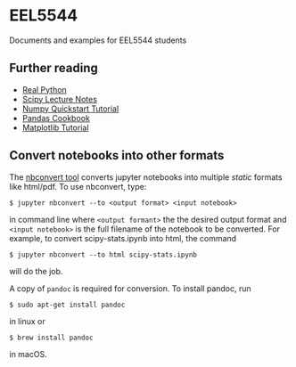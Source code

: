 # EEL5544
Documents and examples for EEL5544 students

## Further reading

* [Real Python](https://realpython.com)
* [Scipy Lecture Notes](http://www.scipy-lectures.org)
* [Numpy Quickstart Tutorial](https://docs.scipy.org/doc/numpy/user/quickstart.html)
* [Pandas Cookbook](https://mybinder.org/v2/gh/jvns/pandas-cookbook/master)
* [Matplotlib Tutorial](https://matplotlib.org/users/tutorials.html)

## Convert notebooks into other formats

The [nbconvert tool](https://github.com/jupyter/nbconvert) converts jupyter
notebooks into multiple *static* formats like html/pdf.  To use nbconvert,
type:

```$ jupyter nbconvert --to <output format> <input notebook>```

in command line where ```<output formant>``` the the desired output format and
```<input notebook>``` is the full filename of the notebook to be converted.  For
example, to convert scipy-stats.ipynb into html, the command 

```$ jupyter nbconvert --to html scipy-stats.ipynb```

will do the job.

A copy of ```pandoc``` is required for conversion.  To install pandoc, run

```$ sudo apt-get install pandoc```

in linux or 

```$ brew install pandoc```

in macOS.
